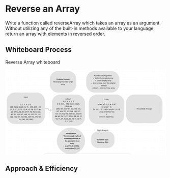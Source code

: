 # Reverse an Array

 Write a function called reverseArray which takes an array as an argument. Without utilizing any of the built-in methods available to your language, return an array with elements in reversed order.
 
## Whiteboard Process

 Reverse Array whiteboard

 ![Reverse Array whiteboard](arrayReverse.jpg)


## Approach & Efficiency
